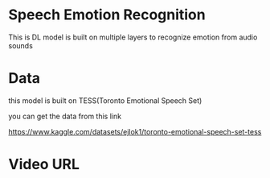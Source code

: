 # Speech Emotion Recognition 

This is DL model is built on multiple layers to recognize emotion from audio sounds 

# Data 
this model is built on TESS(Toronto Emotional Speech Set)

you can get the data from this link 

https://www.kaggle.com/datasets/ejlok1/toronto-emotional-speech-set-tess


# Video URL 

